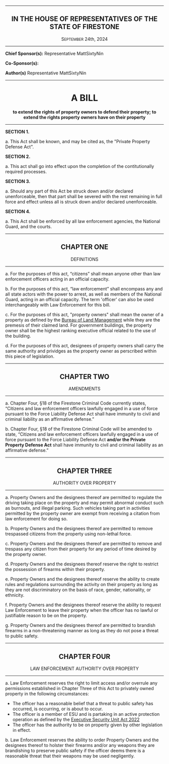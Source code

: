 <div align="center">

---

<h2>IN THE HOUSE OF REPRESENTATIVES OF THE STATE OF FIRESTONE</h2>

<p>S<small>EPTEMBER</small> 24th, 2024</p>
 
 </div>
 
-----

**Chief Sponsor(s):** Representative MattSixtyNin
 
**Co-Sponsor(s):** 

**Author(s)** Representative MattSixtyNin






<div align="center">

---

<h1><b>A BILL</b></h1>

**to extend the rights of property owners to defend their property; to extend the rights property owners have on their property**

---

</div>

**SECTION 1.**

a. This Act shall be known, and may be cited as, the "Private Property Defense Act".

**SECTION 2.**

a. This act shall go into effect upon the completion of the contitutionally required processes.

**SECTION 3.**

a. Should any part of this Act be struck down and/or declared unenforceable, then that part shall be severed with the rest remaining in full force and effect unless all is struck down and/or declared unenforceable.

**SECTION 4.**

a. This Act shall be enforced by all law enforcement agencies, the National Guard, and the courts.




---
<div align="center">

## <b>CHAPTER ONE</b>
DEFINITIONS
</div>

---

a. For the purposes of this act, “citizens” shall mean anyone other than law enforcement officers acting in an official capacity.

b. For the purposes of this act, “law enforcement” shall encompass any and all state actors with the power to arrest, as well as members of the National Guard, acting in an official capacity. The term 'officer' can also be used interchangeably with Law Enforcement for this bill.

c. For the purposes of this act, "property owners" shall mean the owner of a property as defined by the [Bureau of Land Management](https://trello.com/b/v2fxXXhn/land-management-database) while they are the premesis of their claimed land. For government buildings, the property owner shall be the highest ranking executive official related to the use of the building.

d. For the purposes of this act, designees of property owners shall carry the same authority and prividges as the property owner as perscribed within this piece of legislation. 





---
<div align="center">

## <b>CHAPTER TWO</b>
AMENDMENTS
</div>

---

a. Chapter Four, §18 of the Firestone Criminal Code currently states, “Citizens and law enforcement officers lawfully engaged in a use of force pursuant to the Force Liability Defense Act shall have immunity to civil and criminal liability as an affirmative defense.”


b. Chapter Four, §18 of the Firestone Criminal Code will be amended to state, “Citizens and law enforcement officers lawfully engaged in a use of force pursuant to the Force Liability Defense Act **and/or the Private Property Defense Act** shall have immunity to civil and criminal liability as an affirmative defense.”






---
<div align="center">

## <b>CHAPTER THREE</b>
AUTHORITY OVER PROPERTY
</div>

---

a. Property Owners and the designees thereof are permitted to regulate the driving taking place on the property and may permit abnormal conduct such as burnouts, and illegal parking. Such vehicles taking part in activities permitted by the property owner are exempt from receiving a citation from law enforcement for doing so. 

b. Property Owners and the designees thereof are permitted to remove trespassed citizens from the property using non-lethal force.

c. Property Owners and the designees thereof are permitted to remove and trespass any citizen from their property for any period of time desired by the property owner.

d. Property Owners and the designees thereof reserve the right to restrict the possession of firearms within their property. 

e. Property Owners and the designees thereof reserve the ability to create rules and regulations surrounding the activity on their property as long as they are not discriminatory on the basis of race, gender, nationality, or ethnicity.

f. Property Owners and the designees thereof reserve the ability to request Law Enforcement to leave their property when the officer has no lawful or justifiable reason to be on the property.

g. Property Owners and the designees thereof are permitted to brandish firearms in a non-threatening manner as long as they do not pose a threat to public safety.


---
<div align="center">

## <b>CHAPTER FOUR</b>
LAW ENFORCEMENT AUTHORITY OVER PROPERTY
</div>

---

a. Law Enforcement reserves the right to limit access and/or overrule any permissions established in Chapter Three of this Act to privately owned property in the following circumstances:
- The officer has a reasonable belief that a threat to public safety has occurred, is occurring, or is about to occur.
- The officer is a member of ESU and is partaking in an active protection operation as defined by the [Executive Security Unit Act 2022](https://forums.stateoffirestone.com/t/executive-security-unit-act-2022/23843)
- The officer has the authority to be on property given by other legislation in effect.

b. Law Enforcement reserves the ability to order Property Owners and the designees thereof to holster their firearms and/or any weapons they are brandishing to preserve public safety if the officer deems there is a reasonable threat that their weapons may be used negligently. 
